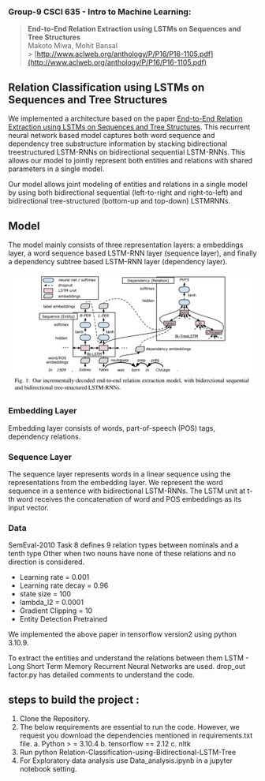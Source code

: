 ### Group-9 CSCI 635 - Intro to Machine Learning:

> **End-to-End Relation Extraction using LSTMs on Sequences and Tree Structures**<br>
> Makoto Miwa, Mohit Bansal<br> > [http://www.aclweb.org/anthology/P/P16/P16-1105.pdf](http://www.aclweb.org/anthology/P/P16/P16-1105.pdf)

## Relation Classification using LSTMs on Sequences and Tree Structures

We implemented a architecture based on the paper [End-to-End Relation Extraction using LSTMs
on Sequences and Tree Structures](http://www.aclweb.org/anthology/P/P16/P16-1105.pdf). This recurrent neural network based model captures both word sequence and dependency tree substructure information by stacking bidirectional treestructured LSTM-RNNs on bidirectional sequential LSTM-RNNs. This allows our model to jointly represent both entities and relations with shared parameters in a single model.

Our model allows
joint modeling of entities and relations in a single
model by using both bidirectional sequential
(left-to-right and right-to-left) and bidirectional
tree-structured (bottom-up and top-down) LSTMRNNs.

## Model

The model mainly consists of three representation layers:
a embeddings layer, a word sequence based LSTM-RNN layer (sequence layer), and finally a dependency subtree based LSTM-RNN layer (dependency layer).

![Relation Classification Network](/img/lstm_tree.jpg)

### Embedding Layer

Embedding layer consists of words, part-of-speech (POS) tags, dependency relations.

### Sequence Layer

The sequence layer represents words in a linear sequence
using the representations from the embedding layer. We represent the word sequence in a sentence with bidirectional LSTM-RNNs.
The LSTM unit at t-th word receives the concatenation of word and POS embeddings as its input vector.

### Data

SemEval-2010 Task 8 defines 9 relation types between nominals and a tenth type Other when two nouns have none of these relations and no direction is considered.

- Learning rate = 0.001
- Learning rate decay = 0.96
- state size = 100
- lambda_l2 = 0.0001
- Gradient Clipping = 10
- Entity Detection Pretrained

We implemented the above paper in tensorflow version2 using python 3.10.9.

To extract the entities and understand the relations between them LSTM - Long Short Term Memory Recurrent Neural Networks are used.
drop_out factor.py has detailed comments to understand the code.

## steps to build the project :

1. Clone the Repository.
2. The below requirements are essential to run the code. However, we request you download the dependencies mentioned in requirements.txt file.
   a. Python > = 3.10.4
   b. tensorflow == 2.12
   c. nltk
3. Run python Relation-Classification-using-Bidirectional-LSTM-Tree
4. For Exploratory data analysis use Data_analysis.ipynb in a jupyter notebook setting.
